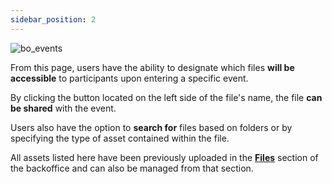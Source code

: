 ```yaml
---
sidebar_position: 2
---
```


![bo_events](/img/bo_events12.png)

From this page, users have the ability to designate which files **will be accessible** to participants upon entering a specific event.

By clicking the button located on the left side of the file's name, the file **can be shared** with the event.

Users also have the option to **search for** files based on folders or by specifying the type of asset contained within the file. 

All assets listed here have been previously uploaded in the [**Files**](Files) section of the backoffice and can also be managed from that section.
